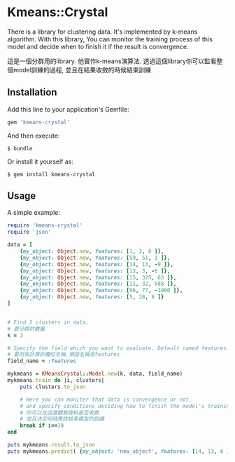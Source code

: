 # Kmeans::Crystal

There is a library for clustering data.
It's implemented by k-means algorithm.
With this library, You can monitor the training process of this model
and decide when to finish it if the result is convergence.

這是一個分群用的library.
他實作k-means演算法.
透過這個library你可以監看整個model訓練的過程,
並且在結果收斂的時候結束訓練


## Installation

Add this line to your application's Gemfile:

```ruby
gem 'kmeans-crystal'
```

And then execute:

    $ bundle

Or install it yourself as:

    $ gem install kmeans-crystal

## Usage

A simple example:

```ruby
require 'kmeans-crystal'
require 'json'

data = [
    {my_object: Object.new, features: [1, 3, 8 ]},
    {my_object: Object.new, features: [59, 51, 1 ]},
    {my_object: Object.new, features: [14, 13, -9 ]},
    {my_object: Object.new, features: [13, 3, -6 ]},
    {my_object: Object.new, features: [15, 325, 63 ]},
    {my_object: Object.new, features: [11, 32, 588 ]},
    {my_object: Object.new, features: [96, 77, -1000 ]},
    {my_object: Object.new, features: [5, 28, 8 ]}
]


# Find 3 clusters in data.
# 要分群的數量
k = 3

# Specify the field which you want to evaluate. Default named features.
# 要用來計算的欄位名稱,預設名稱為features
field_name = :features

mykmeans = KMeansCrystal::Model.new(k, data, field_name)
mykmeans.train do |i, clusters|
    puts clusters.to_json

    # Here you can moniter that data is convergence or not,
    # and specify conditions deciding how to finish the model's training.
    # 你可以在這邊觀察資料是否收斂
    # 並且決定何時應該結束模型的訓練
    break if i==10
end

puts mykmeans.result.to_json
puts mykmeans.predict( {my_object: 'new_object', features: [14, 13, 6 ]} )
```
